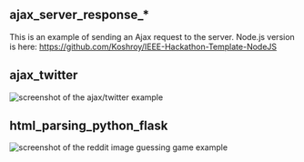 ## ajax_server_response_\*

This is an example of sending an Ajax request to the server. Node.js version is here: https://github.com/Koshroy/IEEE-Hackathon-Template-NodeJS

## ajax_twitter

![screenshot of the ajax/twitter example](http://i.imgur.com/GLFQL.png)

## html_parsing_python_flask

![screenshot of the reddit image guessing game example](http://i.imgur.com/0Mu6H.jpg)
